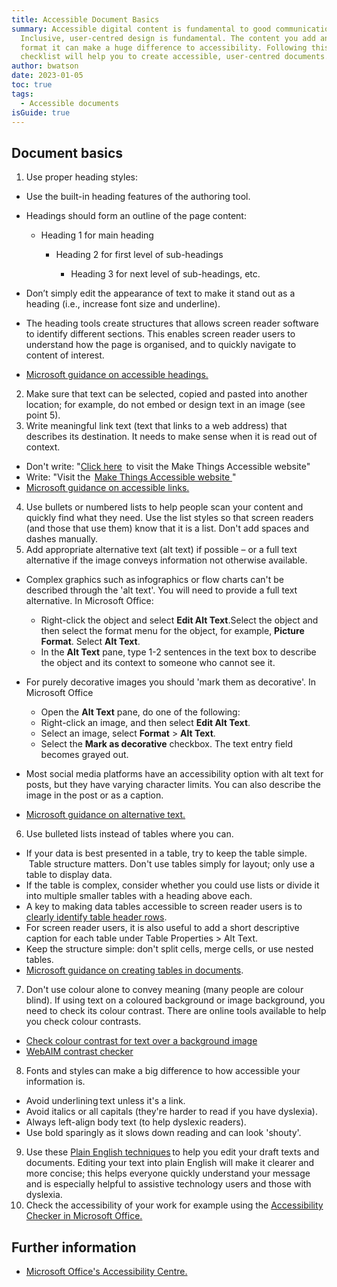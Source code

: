 ```yaml
---
title: Accessible Document Basics
summary: Accessible digital content is fundamental to good communications.
  Inclusive, user-centred design is fundamental. The content you add and how you
  format it can make a huge difference to accessibility. Following this
  checklist will help you to create accessible, user-centred documents.
author: bwatson
date: 2023-01-05
toc: true
tags:
  - Accessible documents
isGuide: true
---
```

## Document basics

1. Use proper heading styles:

* Use the built-in heading features of the authoring tool.  
* Headings should form an outline of the page content:

  * Heading 1 for main heading 

    * Heading 2 for first level of sub-headings 

      * Heading 3 for next level of sub-headings, etc.  
* Don’t simply edit the appearance of text to make it stand out as a heading (i.e., increase font size and underline). [](https://support.microsoft.com/en-us/office/make-your-word-docume)
* The heading tools create structures that allows screen reader software to identify different sections. This enables screen reader users to understand how the page is organised, and to quickly navigate to content of interest. 
* [Microsoft guidance on accessible headings.](https://support.microsoft.com/en-us/office/make-your-word-documents-accessible-to-people-with-disabilities-d9bf3683-87ac-47ea-b91a-78dcacb3c66d#bkmk_builtinheadings_win) 

2. Make sure that text can be selected, copied and pasted into another location; for example, do not embed or design text in an image (see point 5).
3. Write meaningful link text (text that links to a web address) that describes its destination. It needs to make sense when it is read out of context. 

* Don't write: "[Click here](https://www.makethingsaccessible.com/)  to visit the Make Things Accessible website[](https://www.makethingsaccessible.com/)"  
* Write: "Visit the  [Make Things Accessible website ](https://www.makethingsaccessible.com/)" 
* [Microsoft guidance on accessible links.](https://support.microsoft.com/en-us/office/make-your-word-documents-accessible-to-people-with-disabilities-d9bf3683-87ac-47ea-b91a-78dcacb3c66d#bkmk_links_and_screentips_win)

4. Use bullets or numbered lists to help people scan your content and quickly find what they need. Use the list styles so that screen readers (and those that use them) know that it is a list. Don't add spaces and dashes manually.
5. Add appropriate alternative text (alt text) if possible – or a full text alternative if the image conveys information not otherwise available. 

* Complex graphics such as infographics or flow charts can't be described through the 'alt text'. You will need to provide a full text alternative. In Microsoft Office:

  * Right-click the object and select **Edit Alt Text**.Select the object and then select the format menu for the object, for example, **Picture Format**. Select **Alt Text**.
  * In the **Alt Text** pane, type 1-2 sentences in the text box to describe the object and its context to someone who cannot see it.
* For purely decorative images you should 'mark them as decorative'. In Microsoft Office

  * Open the **Alt Text** pane, do one of the following:
  * Right-click an image, and then select **Edit Alt Text**.
  * Select an image, select **Format** > **Alt Text**.
  * Select the **Mark as decorative** checkbox. The text entry field becomes grayed out.
* Most social media platforms have an accessibility option with alt text for posts, but they have varying character limits. You can also describe the image in the post or as a caption. 
* [Microsoft guidance on alternative text.](https://support.microsoft.com/en-us/office/make-your-word-documents-accessible-to-people-with-disabilities-d9bf3683-87ac-47ea-b91a-78dcacb3c66d#bkmk_altvisuals_win)

6. Use bulleted lists instead of tables where you can. 

* If your data is best presented in a table, try to keep the table simple.  Table structure matters. Don't use tables simply for layout; only use a table to display data. 
* If the table is complex, consider whether you could use lists or divide it into multiple smaller tables with a heading above each. 
* A key to making data tables accessible to screen reader users is to [clearly identify table header rows](https://support.microsoft.com/en-us/office/make-your-word-documents-accessible-to-people-with-disabilities-d9bf3683-87ac-47ea-b91a-78dcacb3c66d#bkmk_tableheaders_win). 
* For screen reader users, it is also useful to add a short descriptive caption for each table under Table Properties > Alt Text. 
* Keep the structure simple: don't split cells, merge cells, or use nested tables. 
* [Microsoft guidance on creating tables in documents](https://support.microsoft.com/en-us/office/make-your-word-documents-accessible-to-people-with-disabilities-d9bf3683-87ac-47ea-b91a-78dcacb3c66d#bkmk_winbuiltinheadings).  

7. Don't use colour alone to convey meaning (many people are colour blind). If using text on a coloured background or image background, you need to check its colour contrast. There are online tools available to help you check colour contrasts.

* [Check colour contrast for text over a background image](https://www.brandwood.com/a11y/) 
* [WebAIM contrast checker](http://webaim.org/resources/contrast) 

8. Fonts and styles can make a big difference to how accessible your information is. 

* Avoid underlining text unless it's a link. 
* Avoid italics or all capitals (they're harder to read if you have dyslexia).  
* Always left-align body text (to help dyslexic readers). 
* Use bold sparingly as it slows down reading and can look 'shouty'. 

9. Use these [Plain English techniques](https://deploy-preview-200--inquisitive-heliotrope-510c6d.netlify.app/guides/plain-english-tip-sheet/) to help you edit your draft texts and documents. Editing your text into plain English will make it clearer and more concise; this helps everyone quickly understand your message and is especially helpful to assistive technology users and those with dyslexia. 
10. Check the accessibility of your work for example using the [Accessibility Checker in Microsoft Office.](https://support.microsoft.com/en-us/office/improve-accessibility-with-the-accessibility-checker-a16f6de0-2f39-4a2b-8bd8-5ad801426c7f?ui=en-us&rs=en-us&ad=us)

## Further information

* [Microsoft Office's Accessibility Centre.](https://support.office.com/en-us/article/Office-Accessibility-Center-Resources-for-people-with-disabilities-ecab0fcf-d143-4fe8-a2ff-6cd596bddc6d)
